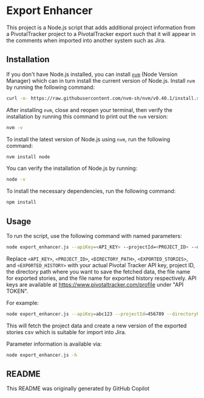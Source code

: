 # Export Enhancer

This project is a Node.js script that adds additional project information from a PivotalTracker project to a PivotalTracker export such that it will appear in the comments when imported into another system such as Jira.

## Installation

If you don't have Node.js installed, you can install [`nvm`](https://github.com/nvm-sh/nvm) (Node Version Manager) which can in turn install the current version of Node.js. Install `nvm` by running the following command:

```sh
curl -o- https://raw.githubusercontent.com/nvm-sh/nvm/v0.40.1/install.sh | bash
```

After installing `nvm`, close and reopen your terminal, then verify the installation by running this command to print out the `nvm` version:

```sh
nvm -v  
```

To install the latest version of Node.js using `nvm`, run the following command:

```sh
nvm install node
```

You can verify the installation of Node.js by running:

```sh
node -v
```

To install the necessary dependencies, run the following command:

```sh
npm install
```

## Usage
To run the script, use the following command with named parameters:

```sh
node export_enhancer.js --apiKey=<API_KEY> --projectId=<PROJECT_ID> --directoryPath=<DIRECTORY_PATH> --exportedStories=<EXPORTED_STORIES> --exportedHistory=<EXPORTED_HISTORY>
```

Replace `<API_KEY>`, `<PROJECT_ID>`, `<DIRECTORY_PATH>`, `<EXPORTED_STORIES>`, and `<EXPORTED_HISTORY>` with your actual Pivotal Tracker API key, project ID, the directory path where you want to save the fetched data, the file name for exported stories, and the file name for exported history respectively. API keys are available at https://www.pivotaltracker.com/profile under "API TOKEN".

For example:

```sh
node export_enhancer.js --apiKey=abc123 --projectId=456789 --directoryPath=./data --exportedStories=stories.json --exportedHistory=history.json
```

This will fetch the project data and create a new version of the exported stories csv which is suitable for import into Jira.

Parameter information is available via:
```sh
node export_enhancer.js -h
```


## README
This README was originally generated by GitHub Copilot